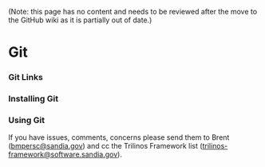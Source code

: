 (Note: this page has no content and needs to be reviewed after the move to the GitHub wiki as it is partially out of date.)

# Git

### Git Links

### Installing Git

### Using Git

If you have issues, comments, concerns please send them to Brent (bmpersc@sandia.gov) and cc the Trilinos Framework list (trilinos-framework@software.sandia.gov).
